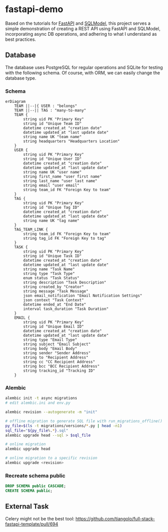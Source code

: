 # fastapi-demo

Based on the tutorials for [FastAPI](https://fastapi.tiangolo.com/tutorial/) and [SQLModel](https://sqlmodel.tiangolo.com/),
this project serves a simple demonstration of creating a REST API using FastAPI and SQLModel, incorporating async DB operations, and adhering to what I understand as best practices.

## Database

The database uses PostgreSQL for regular operations and SQLite for testing with the following schema.
Of course, with ORM, we can easily change the database type.

### Schema

```mermaid
erDiagram
    TEAM ||--|{ USER : "belongs"
    TEAM ||--|| TAG : "many-to-many"
    TEAM {
        string uid PK "Primary Key"
        string id "Unique Team ID"
        datetime created_at "creation date"
        datetime updated_at "last update date"
        string name UK "team name"
        string headquarters "Headquarters Location"
    }
    USER {
        string uid PK "Primary Key"
        string id "Unique User ID"
        datetime created_at "creation date"
        datetime updated_at "last update date"
        string name UK "user name"
        string first_name "user first name"
        string last_name "user last name"
        string email "user email"
        string team_id FK "Foreign Key to team"
    }
    TAG {
        string uid PK "Primary Key"
        string id "Unique Tag ID"
        datetime created_at "creation date"
        datetime updated_at "last update date"
        string name UK "tag name"
    }
    TAG_TEAM_LINK {
        string team_id FK "Foreign Key to team"
        string tag_id FK "Foreign Key to tag"
    }
    TASK {
        string uid PK "Primary Key"
        string id "Unique Task ID"
        datetime created_at "creation date"
        datetime updated_at "last update date"
        string name "Task Name"
        string type "Task Type"
        enum status "Task Status"
        string description "Task Description"
        string created_by "Creator"
        string message "Task Message"
        json email_notification "Email Notification Settings"
        json context "Task Context"
        datetime ended_at "End Date"
        interval task_duration "Task Duration"
    }
    EMAIL {
        string uid PK "Primary Key"
        string id "Unique Email ID"
        datetime created_at "creation date"
        datetime updated_at "last update date"
        string type "Email Type"
        string subject "Email Subject"
        string body "Email Body"
        string sender "Sender Address"
        string to "Recipient Address"
        string cc "CC Recipient Address"
        string bcc "BCC Recipient Address"
        string tracking_id "Tracking ID"
    }

```

### Alembic

```bash
alembic init -t async migrations
# edit alembic.ini and env.py

alembic revision --autogenerate -m "init"

# offline migration to generate SQL file with run_migrations_offline()
py_file=$(ls -t migrations/versions/*.py | head -n1)
sql_file="${py_file%.*}.sql"
alembic upgrade head --sql > $sql_file

# online migration
alembic upgrade head

# online migration to a specific revision
alembic upgrade <revision>
```

### Recreate schema public

```sql
DROP SCHEMA public CASCADE;
CREATE SCHEMA public;
```

## External Task

Celery might not be the best tool: <https://github.com/tiangolo/full-stack-fastapi-template/pull/694>
